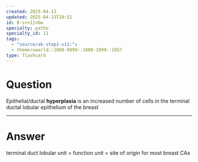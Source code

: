 ```yaml
---
created: 2025-04-13
updated: 2025-04-13T10:52
id: B-s+=1}nbw
specialty: patho
specialty_id: 11
tags:
  - "source/ak-step1-v11:": 
  - theme/uworld::1000-9999::1000-1999::1057
type: flashcard
---
```


# Question
Epithelial/ductal **hyperplasia** is an increased number of cells in the terminal ductal lobular epithelium of the breast

---

# Answer
terminal duct lobular unit = function unit = site of origin for most breast CAs